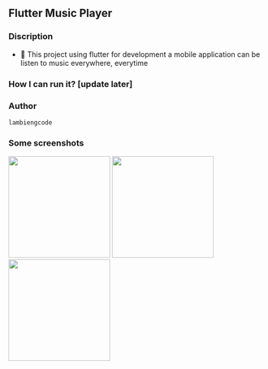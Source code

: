## Flutter Music Player

### Discription
- :rocket: This project using flutter for development a mobile application can be listen to music everywhere, everytime

### How I can run it? [update later]

### Author
```text
lambiengcode
```

### Some screenshots

<p>
<img src="https://github.com/lambiengcode/flutter_music_player/blob/master/screenshots/home1.png?raw=true" width="200px"/>
<img src="https://github.com/lambiengcode/flutter_music_player/blob/master/screenshots/home2.png?raw=true" width="200px"/>
<img src="https://github.com/lambiengcode/flutter_music_player/blob/master/screenshots/play_music.png?raw=true" width="200px"/>
</p>

